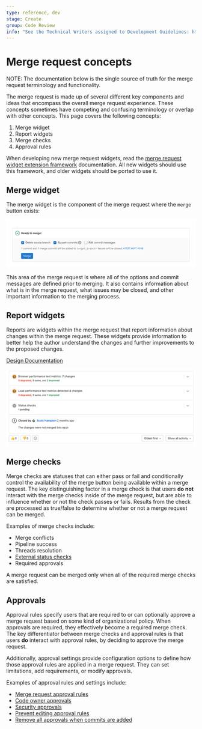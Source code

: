 ```yaml
---
type: reference, dev
stage: Create
group: Code Review
info: "See the Technical Writers assigned to Development Guidelines: https://about.gitlab.com/handbook/product/ux/technical-writing/#assignments-to-development-guidelines"
---
```


# Merge request concepts

NOTE:
The documentation below is the single source of truth for the merge request terminology and functionality.

The merge request is made up of several different key components and ideas that encompass the overall merge request experience. These concepts sometimes have competing and confusing terminology or overlap with other concepts. This page covers the following concepts:

1. Merge widget
1. Report widgets
1. Merge checks
1. Approval rules

When developing new merge request widgets, read the
[merge request widget extension framework](../fe_guide/merge_request_widget_extensions.md)
documentation. All new widgets should use this framework, and older widgets should
be ported to use it.

## Merge widget

The merge widget is the component of the merge request where the `merge` button exists:

![merge widget](../img/merge_widget_v14_7.png)

This area of the merge request is where all of the options and commit messages are defined prior to merging. It also contains information about what is in the merge request, what issues may be closed, and other important information to the merging process.

## Report widgets

Reports are widgets within the merge request that report information about changes within the merge request. These widgets provide information to better help the author understand the changes and further improvements to the proposed changes.

[Design Documentation](https://design.gitlab.com/patterns/merge-request-reports)

![merge request reports](../img/merge_request_reports_v14_7.png)

## Merge checks

Merge checks are statuses that can either pass or fail and conditionally control the availability of the merge button being available within a merge request. The key distinguishing factor in a merge check is that users **do not** interact with the merge checks inside of the merge request, but are able to influence whether or not the check passes or fails. Results from the check are processed as true/false to determine whether or not a merge request can be merged.

Examples of merge checks include:

- Merge conflicts
- Pipeline success
- Threads resolution
- [External status checks](../../user/project/merge_requests/status_checks.md)
- Required approvals

A merge request can be merged only when all of the required merge checks are satisfied.

## Approvals

Approval rules specify users that are required to or can optionally approve a merge request based on some kind of organizational policy. When approvals are required, they effectively become a required merge check. The key differentiator between merge checks and approval rules is that users **do** interact with approval rules, by deciding to approve the merge request.

Additionally, approval settings provide configuration options to define how those approval rules are applied in a merge request. They can set limitations, add requirements, or modify approvals.

Examples of approval rules and settings include:

- [Merge request approval rules](../../user/project/merge_requests/approvals/rules.md)
- [Code owner approvals](../../user/project/codeowners/index.md)
- [Security approvals](../../user/application_security/index.md#security-approvals-in-merge-requests)
- [Prevent editing approval rules](../../user/project/merge_requests/approvals/settings.md#prevent-editing-approval-rules-in-merge-requests)
- [Remove all approvals when commits are added](../../user/project/merge_requests/approvals/settings.md#remove-all-approvals-when-commits-are-added-to-the-source-branch)
